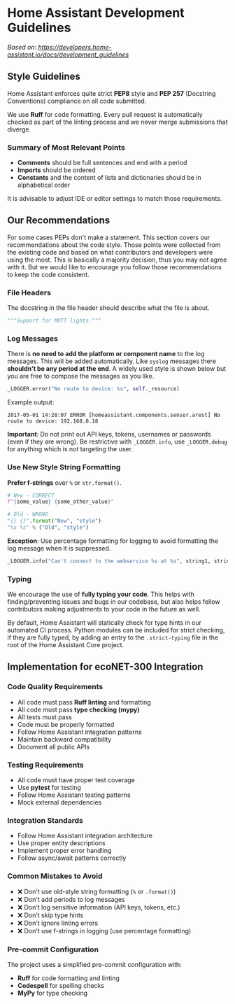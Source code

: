 # Home Assistant Development Guidelines

*Based on: https://developers.home-assistant.io/docs/development_guidelines*

## Style Guidelines

Home Assistant enforces quite strict **PEP8** style and **PEP 257** (Docstring Conventions) compliance on all code submitted.

We use **Ruff** for code formatting. Every pull request is automatically checked as part of the linting process and we never merge submissions that diverge.

### Summary of Most Relevant Points

- **Comments** should be full sentences and end with a period
- **Imports** should be ordered
- **Constants** and the content of lists and dictionaries should be in alphabetical order

It is advisable to adjust IDE or editor settings to match those requirements.

## Our Recommendations

For some cases PEPs don't make a statement. This section covers our recommendations about the code style. Those points were collected from the existing code and based on what contributors and developers were using the most. This is basically a majority decision, thus you may not agree with it. But we would like to encourage you follow those recommendations to keep the code consistent.

### File Headers

The docstring in the file header should describe what the file is about.

```python
"""Support for MQTT lights."""
```

### Log Messages

There is **no need to add the platform or component name** to the log messages. This will be added automatically. Like `syslog` messages there **shouldn't be any period at the end**. A widely used style is shown below but you are free to compose the messages as you like.

```python
_LOGGER.error("No route to device: %s", self._resource)
```

Example output:
```
2017-05-01 14:28:07 ERROR [homeassistant.components.sensor.arest] No route to device: 192.168.0.18
```

**Important**: Do not print out API keys, tokens, usernames or passwords (even if they are wrong). Be restrictive with `_LOGGER.info`, use `_LOGGER.debug` for anything which is not targeting the user.

### Use New Style String Formatting

**Prefer f-strings** over `%` or `str.format()`.

```python
# New - CORRECT
f"{some_value} {some_other_value}"

# Old - WRONG
"{} {}".format("New", "style")
"%s %s" % ("Old", "style")
```

**Exception**: Use percentage formatting for logging to avoid formatting the log message when it is suppressed.

```python
_LOGGER.info("Can't connect to the webservice %s at %s", string1, string2)
```

### Typing

We encourage the use of **fully typing your code**. This helps with finding/preventing issues and bugs in our codebase, but also helps fellow contributors making adjustments to your code in the future as well.

By default, Home Assistant will statically check for type hints in our automated CI process. Python modules can be included for strict checking, if they are fully typed, by adding an entry to the `.strict-typing` file in the root of the Home Assistant Core project.

## Implementation for ecoNET-300 Integration

### Code Quality Requirements
- All code must pass **Ruff linting** and formatting
- All code must pass **type checking (mypy)**
- All tests must pass
- Code must be properly formatted
- Follow Home Assistant integration patterns
- Maintain backward compatibility
- Document all public APIs

### Testing Requirements
- All code must have proper test coverage
- Use **pytest** for testing
- Follow Home Assistant testing patterns
- Mock external dependencies

### Integration Standards
- Follow Home Assistant integration architecture
- Use proper entity descriptions
- Implement proper error handling
- Follow async/await patterns correctly

### Common Mistakes to Avoid
- ❌ Don't use old-style string formatting (`%` or `.format()`)
- ❌ Don't add periods to log messages
- ❌ Don't log sensitive information (API keys, tokens, etc.)
- ❌ Don't skip type hints
- ❌ Don't ignore linting errors
- ❌ Don't use f-strings in logging (use percentage formatting)

### Pre-commit Configuration
The project uses a simplified pre-commit configuration with:
- **Ruff** for code formatting and linting
- **Codespell** for spelling checks
- **MyPy** for type checking

